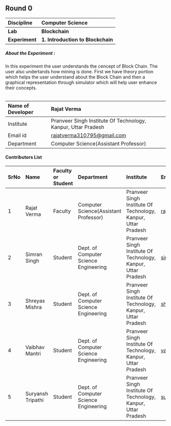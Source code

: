 ## Round 0

<b>Discipline | <b>Computer Science
:--|:--|
<b>Lab</b> | <b>Blockchain</b>
<b>Experiment</b>| <b>1. Introduction to Blockchain</b>

<h5> About the Experiment : </h5>
In this experiment the user understands the cencept of Block Chain. The user also undertands how mining is done. First we have theory portion which helps the user understand about the Block Chain and then a graphical representation through simulator which will help user enhance their concepts.
<br><br>

<b>Name of Developer | <b> Rajat Verma
:--|:--|
Institute | Pranveer Singh Institute Of Technology, Kanpur, Uttar Pradesh
Email id| rajatverma310795@gmail.com
Department | Computer Science(Assistant Professor)


#### Contributors List

SrNo | Name | Faculty or Student | Department| Institute | Email id
:--|:--|:--|:--|:--|:--|
1 | Rajat Verma | Faculty | Computer Science(Assistant Professor) | Pranveer Singh Institute Of Technology, Kanpur, Uttar Pradesh | rajatverma310795@gmail.com
2 | Simran Singh | Student | Dept. of Computer Science Engineering | Pranveer Singh Institute Of Technology, Kanpur, Uttar Pradesh | simran.singh2198@gmail.com
3 | Shreyas Mishra | Student | Dept. of Computer Science Engineering | Pranveer Singh Institute Of Technology, Kanpur, Uttar Pradesh | shreyas77mishra@gmail.com
4 | Vaibhav Mantri | Student | Dept. of Computer Science Engineering | Pranveer Singh Institute Of Technology, Kanpur, Uttar Pradesh | vaibhavmantri824228@gmail.com
5 | Suryansh Tripathi | Student | Dept. of Computer Science Engineering | Pranveer Singh Institute Of Technology, Kanpur, Uttar Pradesh | suryansh1004@gmail.com
